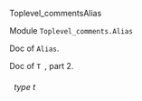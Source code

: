 Toplevel_commentsAlias

 Module `Toplevel_comments.Alias`


Doc of `Alias`.



Doc of `T
`, part 2.

<a id="type-t"></a>
###### &nbsp; type t

